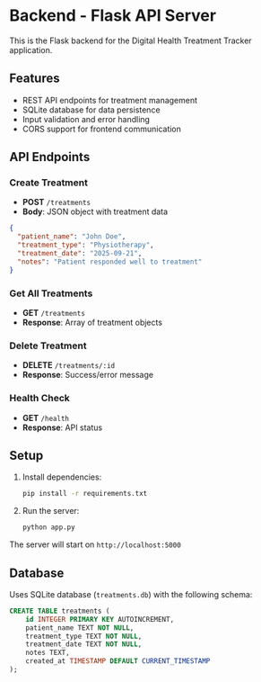 # Backend - Flask API Server

This is the Flask backend for the Digital Health Treatment Tracker application.

## Features

- REST API endpoints for treatment management
- SQLite database for data persistence
- Input validation and error handling
- CORS support for frontend communication

## API Endpoints

### Create Treatment
- **POST** `/treatments`
- **Body**: JSON object with treatment data
```json
{
  "patient_name": "John Doe",
  "treatment_type": "Physiotherapy",
  "treatment_date": "2025-09-21",
  "notes": "Patient responded well to treatment"
}
```

### Get All Treatments
- **GET** `/treatments`
- **Response**: Array of treatment objects

### Delete Treatment
- **DELETE** `/treatments/:id`
- **Response**: Success/error message

### Health Check
- **GET** `/health`
- **Response**: API status

## Setup

1. Install dependencies:
   ```bash
   pip install -r requirements.txt
   ```

2. Run the server:
   ```bash
   python app.py
   ```

The server will start on `http://localhost:5000`

## Database

Uses SQLite database (`treatments.db`) with the following schema:

```sql
CREATE TABLE treatments (
    id INTEGER PRIMARY KEY AUTOINCREMENT,
    patient_name TEXT NOT NULL,
    treatment_type TEXT NOT NULL,
    treatment_date TEXT NOT NULL,
    notes TEXT,
    created_at TIMESTAMP DEFAULT CURRENT_TIMESTAMP
);
```